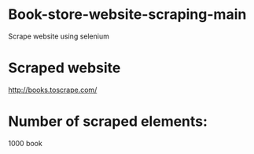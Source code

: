 # Book-store-website-scraping-main
Scrape website using selenium

# Scraped website
http://books.toscrape.com/

# Number of scraped elements:
1000 book
